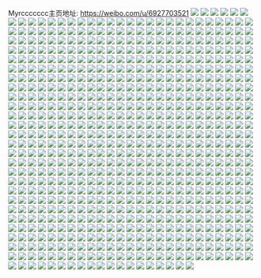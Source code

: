 Myrccccccc主页地址: https://weibo.com/u/6927703521 
![](https://wx4.sinaimg.cn/mw2000/007yPW9zly1h7ww4j4is2j32tc480kjn.jpg) 
![](https://wx4.sinaimg.cn/mw2000/007yPW9zly1h7qy4oqfnoj30uk8ovb2d.jpg) 
![](https://wx4.sinaimg.cn/mw2000/007yPW9zly1h7qy4uer6ej30uk96phdx.jpg) 
![](https://wx4.sinaimg.cn/mw2000/007yPW9zly1h7qy54y49dj30uk9tmb2e.jpg) 
![](https://wx4.sinaimg.cn/mw2000/007yPW9zly1h7qy4h4q0yj30ukaggnpi.jpg) 
![](https://wx4.sinaimg.cn/mw2000/007yPW9zly1h7qy5fdmqsj30uk9oi7wm.jpg) 
![](https://wx4.sinaimg.cn/mw2000/007yPW9zly1h7qy5pw33mj30uka6b4qu.jpg) 
![](https://wx4.sinaimg.cn/mw2000/007yPW9zly1h7qy5z0wpgj30uk8eo7wl.jpg) 
![](https://wx4.sinaimg.cn/mw2000/007yPW9zly1h7qy6zpzo3j30uk8jtx6s.jpg) 
![](https://wx4.sinaimg.cn/mw2000/007yPW9zly1h7qy60k734j30u07i0npd.jpg) 
![](https://wx4.sinaimg.cn/mw2000/007yPW9zly1h7qy625wowj30u06901kx.jpg) 
![](https://wx4.sinaimg.cn/mw2000/007yPW9zly1h7qy6cybedj30uk9w5nph.jpg) 
![](https://wx4.sinaimg.cn/mw2000/007yPW9zly1h7qy6oujggj30uka6bqv9.jpg) 
![](https://wx4.sinaimg.cn/mw2000/007yPW9zly1h7qy6san2fj30xc3p7u0x.jpg) 
![](https://wx4.sinaimg.cn/mw2000/007yPW9zly1h7op0x6jp2j32tc480hdx.jpg) 
![](https://wx4.sinaimg.cn/mw2000/007yPW9zly1h7oog2zto7j32tc480qvb.jpg) 
![](https://wx4.sinaimg.cn/mw2000/007yPW9zly1h7oogan4fdj34802tcx6v.jpg) 
![](https://wx4.sinaimg.cn/mw2000/007yPW9zly1h7oogfj1duj34802tc4qw.jpg) 
![](https://wx4.sinaimg.cn/mw2000/007yPW9zly1h7oofz91r6j34802tc4qw.jpg) 
![](https://wx4.sinaimg.cn/mw2000/007yPW9zly1h7oogivle3j34802tcu13.jpg) 
![](https://wx4.sinaimg.cn/mw2000/007yPW9zgy1h7maqptu4zj32g03o04qq.jpg) 
![](https://wx4.sinaimg.cn/mw2000/007yPW9zgy1h7maqnh1nsj32li3wahdu.jpg) 
![](https://wx4.sinaimg.cn/mw2000/007yPW9zgy1h7maqrw35uj32g03o04qq.jpg) 
![](https://wx4.sinaimg.cn/mw2000/007yPW9zgy1h7maqu96slj33mf2ey1ky.jpg) 
![](https://wx4.sinaimg.cn/mw2000/007yPW9zgy1h7maqwxa3aj33zy2nzx6q.jpg) 
![](https://wx4.sinaimg.cn/mw2000/007yPW9zgy1h7maqzicroj33vi2l0kjm.jpg) 
![](https://wx4.sinaimg.cn/mw2000/007yPW9zgy1h7mar1y4tkj33vy2lbkjm.jpg) 
![](https://wx4.sinaimg.cn/mw2000/007yPW9zgy1h7mar4wryrj33wb2lju0y.jpg) 
![](https://wx4.sinaimg.cn/mw2000/007yPW9zgy1h7mar7h54oj33tn2jrhdu.jpg) 
![](https://wx4.sinaimg.cn/mw2000/007yPW9zgy1h7hahuawesj32bc334x6p.jpg) 
![](https://wx4.sinaimg.cn/mw2000/007yPW9zgy1h7hahwcnibj32bc334kjm.jpg) 
![](https://wx4.sinaimg.cn/mw2000/007yPW9zgy1h7ed5zgj0wj31vm1921ky.jpg) 
![](https://wx4.sinaimg.cn/mw2000/007yPW9zgy1h7ed674f8rj32mt1r7e84.jpg) 
![](https://wx4.sinaimg.cn/mw2000/007yPW9zgy1h7ed69hf9nj32na27o7wi.jpg) 
![](https://wx4.sinaimg.cn/mw2000/007yPW9zgy1h7ed6bx0huj334022oqv7.jpg) 
![](https://wx4.sinaimg.cn/mw2000/007yPW9zgy1h7ed6cjvp7j30z10tyk15.jpg) 
![](https://wx4.sinaimg.cn/mw2000/007yPW9zgy1h7ed64aayqj325k25knpd.jpg) 
![](https://wx4.sinaimg.cn/mw2000/007yPW9zgy1h7ed7ef7r8j31be0zjjwv.jpg) 
![](https://wx4.sinaimg.cn/mw2000/007yPW9zgy1h7ed6g48qcj317q0zg7dz.jpg) 
![](https://wx4.sinaimg.cn/mw2000/007yPW9zgy1h7ed7ex58pj30l10l1tf8.jpg) 
![](https://wx4.sinaimg.cn/mw2000/007yPW9zgy1h7b3e4t6qnj32c03404qr.jpg) 
![](https://wx4.sinaimg.cn/mw2000/007yPW9zgy1h7b3e7iqkyj32c0340u0z.jpg) 
![](https://wx4.sinaimg.cn/mw2000/007yPW9zgy1h7b3ea0xk5j32662w8x6q.jpg) 
![](https://wx4.sinaimg.cn/mw2000/007yPW9zgy1h7b3ecekhhj33402c0u0z.jpg) 
![](https://wx4.sinaimg.cn/mw2000/007yPW9zgy1h7b3eer7k8j32c0340npe.jpg) 
![](https://wx4.sinaimg.cn/mw2000/007yPW9zgy1h7b3e066pfj32c0340kjm.jpg) 
![](https://wx4.sinaimg.cn/mw2000/007yPW9zgy1h72ynl9l3dj30g20h9400.jpg) 
![](https://wx4.sinaimg.cn/mw2000/007yPW9zgy1h72ynlye78j30zg0zgthx.jpg) 
![](https://wx4.sinaimg.cn/mw2000/007yPW9zgy1h72ynkuyhlj30zk0zktau.jpg) 
![](https://wx4.sinaimg.cn/mw2000/007yPW9zgy1h72ynmo27mj30zg0zgdrc.jpg) 
![](https://wx4.sinaimg.cn/mw2000/007yPW9zgy1h72ynnavd8j30zk0zktij.jpg) 
![](https://wx4.sinaimg.cn/mw2000/007yPW9zgy1h72ynnvznmj30zk0w4afj.jpg) 
![](https://wx4.sinaimg.cn/mw2000/007yPW9zgy1h71uczswxsj30yi0yiqcp.jpg) 
![](https://wx4.sinaimg.cn/mw2000/007yPW9zgy1h71ud1qlmkj30yi0yiqea.jpg) 
![](https://wx4.sinaimg.cn/mw2000/007yPW9zgy1h71ud2cei8j30yi16c7g7.jpg) 
![](https://wx4.sinaimg.cn/mw2000/007yPW9zgy1h71ud0gw7wj30yi0yik1v.jpg) 
![](https://wx4.sinaimg.cn/mw2000/007yPW9zgy1h71ud112y2j30yi0yiaig.jpg) 
![](https://wx4.sinaimg.cn/mw2000/007yPW9zgy1h71ud2yh48j30yi0yithi.jpg) 
![](https://wx4.sinaimg.cn/mw2000/007yPW9zgy1h6brul1cayj30uk9ohhdy.jpg) 
![](https://wx4.sinaimg.cn/mw2000/007yPW9zgy1h6brutiaqaj30uk6x9x6s.jpg) 
![](https://wx4.sinaimg.cn/mw2000/007yPW9zgy1h6brv239alj30uk872x6s.jpg) 
![](https://wx4.sinaimg.cn/mw2000/007yPW9zgy1h6brvb4h94j30uk7mp4qt.jpg) 
![](https://wx4.sinaimg.cn/mw2000/007yPW9zgy1h6brvi5e4qj30uk6pmkjo.jpg) 
![](https://wx4.sinaimg.cn/mw2000/007yPW9zgy1h6brvns8r2j30uk5gfe83.jpg) 
![](https://wx4.sinaimg.cn/mw2000/007yPW9zgy1h6bru4edfaj30uk6fg7wk.jpg) 
![](https://wx4.sinaimg.cn/mw2000/007yPW9zgy1h678tpuscvj30u01900v9.jpg) 
![](https://wx4.sinaimg.cn/mw2000/007yPW9zgy1h678tqfv7uj30u0190win.jpg) 
![](https://wx4.sinaimg.cn/mw2000/007yPW9zgy1h678tr0au3j30u0190tck.jpg) 
![](https://wx4.sinaimg.cn/mw2000/007yPW9zgy1h678triu8vj30u0190ag8.jpg) 
![](https://wx4.sinaimg.cn/mw2000/007yPW9zgy1h678tp5533j31900u0gt2.jpg) 
![](https://wx4.sinaimg.cn/mw2000/007yPW9zgy1h678ts3xf4j30u019043q.jpg) 
![](https://wx4.sinaimg.cn/mw2000/007yPW9zgy1h678tsnadcj30u0190n12.jpg) 
![](https://wx4.sinaimg.cn/mw2000/007yPW9zgy1h678tt9itvj30u0190wjc.jpg) 
![](https://wx4.sinaimg.cn/mw2000/007yPW9zgy1h678ttrq2bj30u0190790.jpg) 
![](https://wx4.sinaimg.cn/mw2000/007yPW9zgy1h5vuzu9fonj32c0340u0y.jpg) 
![](https://wx4.sinaimg.cn/mw2000/007yPW9zgy1h5vuzwarkhj32c0340u0y.jpg) 
![](https://wx4.sinaimg.cn/mw2000/007yPW9zgy1h5vuzyflw1j30yi0yiwkk.jpg) 
![](https://wx4.sinaimg.cn/mw2000/007yPW9zgy1h5tvn0cniaj30sg0sgjvg.jpg) 
![](https://wx4.sinaimg.cn/mw2000/007yPW9zgy1h5tvmzwtvqj30sc0sgtbc.jpg) 
![](https://wx4.sinaimg.cn/mw2000/007yPW9zgy1h5tvn0tg9tj30sg0sgwif.jpg) 
![](https://wx4.sinaimg.cn/mw2000/007yPW9zgy1h5fwkfuv6yj32c0340hdu.jpg) 
![](https://wx4.sinaimg.cn/mw2000/007yPW9zgy1h5fwkdh4t4j327q2ybqv5.jpg) 
![](https://wx4.sinaimg.cn/mw2000/007yPW9zgy1h5fwkrfy6fj32c0340qv6.jpg) 
![](https://wx4.sinaimg.cn/mw2000/007yPW9zgy1h5bkkh3qc1j31sc2ds7wh.jpg) 
![](https://wx4.sinaimg.cn/mw2000/007yPW9zgy1h5bkkik115j31sc2dshdt.jpg) 
![](https://wx4.sinaimg.cn/mw2000/007yPW9zgy1h55mss3945j321p33yhdt.jpg) 
![](https://wx4.sinaimg.cn/mw2000/007yPW9zgy1h55msuub38j32u42bohdu.jpg) 
![](https://wx4.sinaimg.cn/mw2000/007yPW9zgy1h55mt3fldmj33402c01kz.jpg) 
![](https://wx4.sinaimg.cn/mw2000/007yPW9zgy1h55mt6m02gj32c03404qq.jpg) 
![](https://wx4.sinaimg.cn/mw2000/007yPW9zgy1h55msousl5j32c03401ky.jpg) 
![](https://wx4.sinaimg.cn/mw2000/007yPW9zgy1h55mtbigjaj32c0340x6q.jpg) 
![](https://wx4.sinaimg.cn/mw2000/007yPW9zgy1h55mu1c2b0j32ps1j0e81.jpg) 
![](https://wx4.sinaimg.cn/mw2000/007yPW9zgy1h57eae048aj30zk1beqas.jpg) 
![](https://wx4.sinaimg.cn/mw2000/007yPW9zgy1h4cijop7imj31xe2kj1ky.jpg) 
![](https://wx4.sinaimg.cn/mw2000/007yPW9zgy1h4cikqmclyj32us2537wi.jpg) 
![](https://wx4.sinaimg.cn/mw2000/007yPW9zgy1h4ciju9ew6j31z62mwhdt.jpg) 
![](https://wx4.sinaimg.cn/mw2000/007yPW9zgy1h4cik78cvxj32c0340b2a.jpg) 
![](https://wx4.sinaimg.cn/mw2000/007yPW9zgy1h4cijvzj53j31tz2fzb29.jpg) 
![](https://wx4.sinaimg.cn/mw2000/007yPW9zgy1h4cijzvxp9j32nm1zq4qq.jpg) 
![](https://wx4.sinaimg.cn/mw2000/007yPW9zgy1h4cik1jwwzj31zz2nzu0x.jpg) 
![](https://wx4.sinaimg.cn/mw2000/007yPW9zgy1h4cikdwjgcj32ur2521ky.jpg) 
![](https://wx4.sinaimg.cn/mw2000/007yPW9zgy1h4cik311ifj32hw1vfqv5.jpg) 
![](https://wx4.sinaimg.cn/mw2000/007yPW9zgy1h4cik57py6j32c03404qr.jpg) 
![](https://wx4.sinaimg.cn/mw2000/007yPW9zgy1h4cik9fjtfj32c0340b2a.jpg) 
![](https://wx4.sinaimg.cn/mw2000/007yPW9zgy1h4cikb2gfrj32c0340kjm.jpg) 
![](https://wx4.sinaimg.cn/mw2000/007yPW9zgy1h4cikchfwbj32i61vnhdt.jpg) 
![](https://wx4.sinaimg.cn/mw2000/007yPW9zgy1h4cijyfwwbj33402c0e82.jpg) 
![](https://wx4.sinaimg.cn/mw2000/007yPW9zgy1h4cikf1gpsj31kv23t7wh.jpg) 
![](https://wx4.sinaimg.cn/mw2000/007yPW9zgy1h4cikh03auj324z2un1ky.jpg) 
![](https://wx4.sinaimg.cn/mw2000/007yPW9zgy1h4cijqu7a0j31i52074qp.jpg) 
![](https://wx4.sinaimg.cn/mw2000/007yPW9zgy1h4cijt04f3j31u92gc1ky.jpg) 
![](https://wx4.sinaimg.cn/mw2000/007yPW9zgy1h4bdgkuh2tj30qx0jaju4.jpg) 
![](https://wx4.sinaimg.cn/mw2000/007yPW9zgy1h4bdglwqirj30u0140afm.jpg) 
![](https://wx4.sinaimg.cn/mw2000/007yPW9zgy1h4bdi381mtj30u01407a9.jpg) 
![](https://wx4.sinaimg.cn/mw2000/007yPW9zgy1h4bdgk7gahj30u01400wb.jpg) 
![](https://wx4.sinaimg.cn/mw2000/007yPW9zgy1h4bdgo9yx8j30u014045w.jpg) 
![](https://wx4.sinaimg.cn/mw2000/007yPW9zgy1h4bdgn388fj30u0140am1.jpg) 
![](https://wx4.sinaimg.cn/mw2000/007yPW9zgy1h4493gfimkj30wi0w70xk.jpg) 
![](https://wx4.sinaimg.cn/mw2000/007yPW9zgy1h398kg0vcvj32963087wb.jpg) 
![](https://wx4.sinaimg.cn/mw2000/007yPW9zgy1h398kckwkzj32182pn4qp.jpg) 
![](https://wx4.sinaimg.cn/mw2000/007yPW9zgy1h398keh235j324b2t5kjl.jpg) 
![](https://wx4.sinaimg.cn/mw2000/007yPW9zgy1h398lfjoubj32c0340hdu.jpg) 
![](https://wx4.sinaimg.cn/mw2000/007yPW9zgy1h38yjt0t1nj32c02c0kjm.jpg) 
![](https://wx4.sinaimg.cn/mw2000/007yPW9zgy1h38yjxcajjj32c02c0e81.jpg) 
![](https://wx4.sinaimg.cn/mw2000/007yPW9zgy1h32a2go4yrj337k4tcqva.jpg) 
![](https://wx4.sinaimg.cn/mw2000/007yPW9zgy1h32a2mvqkqj34tc37k4qw.jpg) 
![](https://wx4.sinaimg.cn/mw2000/007yPW9zgy1h32a2ue4y0j337k4tcx6v.jpg) 
![](https://wx4.sinaimg.cn/mw2000/007yPW9zgy1h32a36bqzgj337k4tc4qw.jpg) 
![](https://wx4.sinaimg.cn/mw2000/007yPW9zgy1h32a3j5ibrj337k4tc4qw.jpg) 
![](https://wx4.sinaimg.cn/mw2000/007yPW9zgy1h32a3rzz6zj337k4tcx6v.jpg) 
![](https://wx4.sinaimg.cn/mw2000/007yPW9zgy1h32a41ct4tj337k4tce87.jpg) 
![](https://wx4.sinaimg.cn/mw2000/007yPW9zgy1h32a2a1pxlj337k4tckjr.jpg) 
![](https://wx4.sinaimg.cn/mw2000/007yPW9zgy1h32a4d84htj337k4tckjr.jpg) 
![](https://wx4.sinaimg.cn/mw2000/007yPW9zgy1h32a4ivynej337k4tcnpj.jpg) 
![](https://wx4.sinaimg.cn/mw2000/007yPW9zgy1h32a4l0h67j32c0340kjm.jpg) 
![](https://wx4.sinaimg.cn/mw2000/007yPW9zgy1h32a4n03q3j328w2zvkjm.jpg) 
![](https://wx4.sinaimg.cn/mw2000/007yPW9zgy1h32a4sk3swj337k4tc4qz.jpg) 
![](https://wx4.sinaimg.cn/mw2000/007yPW9zgy1h32a4yob1ij337k4tche3.jpg) 
![](https://wx4.sinaimg.cn/mw2000/007yPW9zgy1h32a56xz9sj337k4tcqvf.jpg) 
![](https://wx4.sinaimg.cn/mw2000/007yPW9zgy1h32a5ib3apj34tc37khe2.jpg) 
![](https://wx4.sinaimg.cn/mw2000/007yPW9zgy1h32a5nd2l2j33402c0npe.jpg) 
![](https://wx4.sinaimg.cn/mw2000/007yPW9zgy1h329xgh7xqj337k4tcx6x.jpg) 
![](https://wx4.sinaimg.cn/mw2000/007yPW9zgy1h329xbfhazj337k4tckju.jpg) 
![](https://wx4.sinaimg.cn/mw2000/007yPW9zgy1h329xndxwuj337k4tcnpm.jpg) 
![](https://wx4.sinaimg.cn/mw2000/007yPW9zgy1h329xtoy7dj337k4tche2.jpg) 
![](https://wx4.sinaimg.cn/mw2000/007yPW9zgy1h329y0afmxj337k4tcnpn.jpg) 
![](https://wx4.sinaimg.cn/mw2000/007yPW9zgy1h329y5s3otj34tc37kx6y.jpg) 
![](https://wx4.sinaimg.cn/mw2000/007yPW9zgy1h329yb3y7gj337k4tckju.jpg) 
![](https://wx4.sinaimg.cn/mw2000/007yPW9zgy1h329yh79rij337f4t4kju.jpg) 
![](https://wx4.sinaimg.cn/mw2000/007yPW9zgy1h329ymrsrmj337k4tcnpm.jpg) 
![](https://wx4.sinaimg.cn/mw2000/007yPW9zgy1h329ysjxudj337k4tce8a.jpg) 
![](https://wx4.sinaimg.cn/mw2000/007yPW9zgy1h329yzjexbj337k4tcu15.jpg) 
![](https://wx4.sinaimg.cn/mw2000/007yPW9zgy1h329uz040rj32qi43rx6v.jpg) 
![](https://wx4.sinaimg.cn/mw2000/007yPW9zgy1h329v50mw6j337g4t6u16.jpg) 
![](https://wx4.sinaimg.cn/mw2000/007yPW9zgy1h329virdvrj337k4tcqvf.jpg) 
![](https://wx4.sinaimg.cn/mw2000/007yPW9zgy1h329vnbki0j32sf46mhe0.jpg) 
![](https://wx4.sinaimg.cn/mw2000/007yPW9zgy1h329vsveg8j337k4tc1l8.jpg) 
![](https://wx4.sinaimg.cn/mw2000/007yPW9zgy1h329w1u6v7j337k4tcnpn.jpg) 
![](https://wx4.sinaimg.cn/mw2000/007yPW9zgy1h329w45fp1j33402c0b2b.jpg) 
![](https://wx4.sinaimg.cn/mw2000/007yPW9zgy1h329w9hmqlj337k4tcnpm.jpg) 
![](https://wx4.sinaimg.cn/mw2000/007yPW9zgy1h329wg7v3kj337k4tche2.jpg) 
![](https://wx4.sinaimg.cn/mw2000/007yPW9zgy1h329wm74cxj337k4tcu16.jpg) 
![](https://wx4.sinaimg.cn/mw2000/007yPW9zgy1h329wrhktnj337k4tcnpm.jpg) 
![](https://wx4.sinaimg.cn/mw2000/007yPW9zgy1h329wxuilej337k4tc4qy.jpg) 
![](https://wx4.sinaimg.cn/mw2000/007yPW9zgy1h329x38v2zj337k4tce8a.jpg) 
![](https://wx4.sinaimg.cn/mw2000/007yPW9zgy1h31q1dbpn0j33t42jfkjq.jpg) 
![](https://wx4.sinaimg.cn/mw2000/007yPW9zgy1h31q1gkb2pj337k4tchdw.jpg) 
![](https://wx4.sinaimg.cn/mw2000/007yPW9zgy1h31q1kd98sj337k4tc7wm.jpg) 
![](https://wx4.sinaimg.cn/mw2000/007yPW9zgy1h31q1nm5o7j337k4tckjo.jpg) 
![](https://wx4.sinaimg.cn/mw2000/007yPW9zgy1h31q1tupy7j337k4tcu16.jpg) 
![](https://wx4.sinaimg.cn/mw2000/007yPW9zgy1h31q25todyj337k4tce8b.jpg) 
![](https://wx4.sinaimg.cn/mw2000/007yPW9zgy1h31q2b71txj337k4tce8a.jpg) 
![](https://wx4.sinaimg.cn/mw2000/007yPW9zgy1h31q2hqxsij337k4tcqvf.jpg) 
![](https://wx4.sinaimg.cn/mw2000/007yPW9zgy1h31q20embpj34tc37ku17.jpg) 
![](https://wx4.sinaimg.cn/mw2000/007yPW9zgy1h312pudodpj34tc37k4qv.jpg) 
![](https://wx4.sinaimg.cn/mw2000/007yPW9zgy1h312q1xwg0j34tc37khdv.jpg) 
![](https://wx4.sinaimg.cn/mw2000/007yPW9zgy1h312pkzlzjj337k4tc7wm.jpg) 
![](https://wx4.sinaimg.cn/mw2000/007yPW9zgy1h312pdmtdtj337k4tce85.jpg) 
![](https://wx4.sinaimg.cn/mw2000/007yPW9zgy1h312q7n79fj32c0340qv6.jpg) 
![](https://wx4.sinaimg.cn/mw2000/007yPW9zgy1h312qb0m4bj32c0340x6q.jpg) 
![](https://wx4.sinaimg.cn/mw2000/007yPW9zgy1h312ntitvoj34tc37ke88.jpg) 
![](https://wx4.sinaimg.cn/mw2000/007yPW9zgy1h312o1xayvj337k4tc7wn.jpg) 
![](https://wx4.sinaimg.cn/mw2000/007yPW9zgy1h312oaximtj337k4tchdz.jpg) 
![](https://wx4.sinaimg.cn/mw2000/007yPW9zgy1h312oias68j337k4tc7wn.jpg) 
![](https://wx4.sinaimg.cn/mw2000/007yPW9zgy1h312or3fcaj337k4tcnpj.jpg) 
![](https://wx4.sinaimg.cn/mw2000/007yPW9zgy1h312oz1g0bj337k4tcx6u.jpg) 
![](https://wx4.sinaimg.cn/mw2000/007yPW9zgy1h312p67r4vj337k4tc1l3.jpg) 
![](https://wx4.sinaimg.cn/mw2000/007yPW9zgy1h2z2qpugapj32vx26w7wh.jpg) 
![](https://wx4.sinaimg.cn/mw2000/007yPW9zgy1h2z2qn5vihj30yi0jftlg.jpg) 
![](https://wx4.sinaimg.cn/mw2000/007yPW9zgy1h2xmy82b3tj32c02c01kx.jpg) 
![](https://wx4.sinaimg.cn/mw2000/007yPW9zgy1h2xmya0o6kj329y29yqm5.jpg) 
![](https://wx4.sinaimg.cn/mw2000/007yPW9zgy1h2xmjmjpz9j33402c0x6q.jpg) 
![](https://wx4.sinaimg.cn/mw2000/007yPW9zgy1h2xmkn3xe9j32a32a37wh.jpg) 
![](https://wx4.sinaimg.cn/mw2000/007yPW9zgy1h2ub01uhw7j333z28inpe.jpg) 
![](https://wx4.sinaimg.cn/mw2000/007yPW9zgy1h2ub1427xjj32br2br1kz.jpg) 
![](https://wx4.sinaimg.cn/mw2000/007yPW9zgy1h2ub5logt4j32292uphdx.jpg) 
![](https://wx4.sinaimg.cn/mw2000/007yPW9zgy1h2m37pkoioj33402c0u0y.jpg) 
![](https://wx4.sinaimg.cn/mw2000/007yPW9zgy1h2m37un4d7j33402c0kjm.jpg) 
![](https://wx4.sinaimg.cn/mw2000/007yPW9zgy1h2m37yg7kjj33402c0hdv.jpg) 
![](https://wx4.sinaimg.cn/mw2000/007yPW9zgy1h2m3810rw1j32c02c0hdu.jpg) 
![](https://wx4.sinaimg.cn/mw2000/007yPW9zgy1h2m385ece0j32c02c04qq.jpg) 
![](https://wx4.sinaimg.cn/mw2000/007yPW9zgy1h2m387fryyj32c02c0b2a.jpg) 
![](https://wx4.sinaimg.cn/mw2000/007yPW9zgy1h2m389bdr1j32c02c0e82.jpg) 
![](https://wx4.sinaimg.cn/mw2000/007yPW9zgy1h2m38b6rrgj32c02c0x6p.jpg) 
![](https://wx4.sinaimg.cn/mw2000/007yPW9zgy1h2m38ebus6j32c02c07wi.jpg) 
![](https://wx4.sinaimg.cn/mw2000/007yPW9zgy1h2m38gx3g9j33402c0kjm.jpg) 
![](https://wx4.sinaimg.cn/mw2000/007yPW9zgy1h2m38mum0dj33402c0e83.jpg) 
![](https://wx4.sinaimg.cn/mw2000/007yPW9zgy1h2m38on1pgj32c01r0hdt.jpg) 
![](https://wx4.sinaimg.cn/mw2000/007yPW9zgy1h2m37gix6oj33402c0b2b.jpg) 
![](https://wx4.sinaimg.cn/mw2000/007yPW9zgy1h2m38q925oj323m23mx6p.jpg) 
![](https://wx4.sinaimg.cn/mw2000/007yPW9zgy1h2m38s7tlsj32c02c0x6p.jpg) 
![](https://wx4.sinaimg.cn/mw2000/007yPW9zgy1h2m38u3yizj33402c0qv6.jpg) 
![](https://wx4.sinaimg.cn/mw2000/007yPW9zgy1h2m38ye3gwj33402c0x6p.jpg) 
![](https://wx4.sinaimg.cn/mw2000/007yPW9zgy1h2itcuk4frj31400u047r.jpg) 
![](https://wx4.sinaimg.cn/mw2000/007yPW9zgy1h2itcthgm1j31400u0gtp.jpg) 
![](https://wx4.sinaimg.cn/mw2000/007yPW9zgy1h2itcs5ihij30u00u0jxx.jpg) 
![](https://wx4.sinaimg.cn/mw2000/007yPW9zgy1h29il3n51mj30z10tygy7.jpg) 
![](https://wx4.sinaimg.cn/mw2000/007yPW9zgy1h29il5jnlvj30zo0rv10o.jpg) 
![](https://wx4.sinaimg.cn/mw2000/007yPW9zgy1h1k5gsc6x0j30u01sywj0.jpg) 
![](https://wx4.sinaimg.cn/mw2000/007yPW9zgy1h1k5gn2z1wj31sy0u0gr4.jpg) 
![](https://wx4.sinaimg.cn/mw2000/007yPW9zgy1h1e4wgepzvj30u01haals.jpg) 
![](https://wx4.sinaimg.cn/mw2000/007yPW9zgy1h1e4wgvs3ej30u01haq9q.jpg) 
![](https://wx4.sinaimg.cn/mw2000/007yPW9zgy1h1e4whek52j30u01han65.jpg) 
![](https://wx4.sinaimg.cn/mw2000/007yPW9zgy1h1e4whyck4j30u01ha0yn.jpg) 
![](https://wx4.sinaimg.cn/mw2000/007yPW9zgy1h1e4wihqqaj30u01ha11p.jpg) 
![](https://wx4.sinaimg.cn/mw2000/007yPW9zgy1h1e4wj7enij30u01ha48d.jpg) 
![](https://wx4.sinaimg.cn/mw2000/007yPW9zgy1h1e4wjp35wj30u01hagrr.jpg) 
![](https://wx4.sinaimg.cn/mw2000/007yPW9zgy1h1e4wkadtoj30u01haaim.jpg) 
![](https://wx4.sinaimg.cn/mw2000/007yPW9zgy1h1e4wfofnjj30u01hadp1.jpg) 
![](https://wx4.sinaimg.cn/mw2000/007yPW9zgy1h02q8bzd3mj32c0340npe.jpg) 
![](https://wx4.sinaimg.cn/mw2000/007yPW9zgy1h02q7nv31sj32do1s9kjl.jpg) 
![](https://wx4.sinaimg.cn/mw2000/007yPW9zgy1h02q7madacj33402c0npe.jpg) 
![](https://wx4.sinaimg.cn/mw2000/007yPW9zgy1h02q7qqrlsj33402c0npe.jpg) 
![](https://wx4.sinaimg.cn/mw2000/007yPW9zgy1h02q7tgezcj327z2zj7wi.jpg) 
![](https://wx4.sinaimg.cn/mw2000/007yPW9zgy1h02q846z6jj32342s6e82.jpg) 
![](https://wx4.sinaimg.cn/mw2000/007yPW9zgy1h02q81tk28j32082obu0x.jpg) 
![](https://wx4.sinaimg.cn/mw2000/007yPW9zgy1h02q86vnwkj32c0340kjm.jpg) 
![](https://wx4.sinaimg.cn/mw2000/007yPW9zgy1h02q7vovv5j32jv1wonpd.jpg) 
![](https://wx4.sinaimg.cn/mw2000/007yPW9zgy1h02q7xmihaj32c0340b2a.jpg) 
![](https://wx4.sinaimg.cn/mw2000/007yPW9zgy1h02q7zym4jj32sb260b2a.jpg) 
![](https://wx4.sinaimg.cn/mw2000/007yPW9zgy1h02q897u6pj33402c0hdu.jpg) 
![](https://wx4.sinaimg.cn/mw2000/007yPW9zgy1h00hpxmjuij32652w71ky.jpg) 
![](https://wx4.sinaimg.cn/mw2000/007yPW9zgy1h00hpvan3nj32c0340x6s.jpg) 
![](https://wx4.sinaimg.cn/mw2000/007yPW9zgy1gzxroseltkj31sc2ds4qp.jpg) 
![](https://wx4.sinaimg.cn/mw2000/007yPW9zgy1gzxrorboimj31vl2i57wh.jpg) 
![](https://wx4.sinaimg.cn/mw2000/007yPW9zgy1gzxrovslooj32c03404qp.jpg) 
![](https://wx4.sinaimg.cn/mw2000/007yPW9zgy1gzxrouh31zj323a2t6qv5.jpg) 
![](https://wx4.sinaimg.cn/mw2000/007yPW9zgy1gzhyow5we5j33402c0kjm.jpg) 
![](https://wx4.sinaimg.cn/mw2000/007yPW9zgy1gzhyp0gadkj33402c01ky.jpg) 
![](https://wx4.sinaimg.cn/mw2000/007yPW9zgy1gzhypenht0j33402c0b2a.jpg) 
![](https://wx4.sinaimg.cn/mw2000/007yPW9zgy1gzhyppki9hj33402c01kz.jpg) 
![](https://wx4.sinaimg.cn/mw2000/007yPW9zgy1gzhypc4582j31wb2j3kjl.jpg) 
![](https://wx4.sinaimg.cn/mw2000/007yPW9zgy1gzhypax64sj321a2pp1ky.jpg) 
![](https://wx4.sinaimg.cn/mw2000/007yPW9zgy1gzhyotcwbkj33402c0b2a.jpg) 
![](https://wx4.sinaimg.cn/mw2000/007yPW9zgy1gzhypihhx7j33402c0hdu.jpg) 
![](https://wx4.sinaimg.cn/mw2000/007yPW9zgy1gzhyp2vu8zj33402c0u0y.jpg) 
![](https://wx4.sinaimg.cn/mw2000/007yPW9zgy1gzhyp5tjfdj33402c01kz.jpg) 
![](https://wx4.sinaimg.cn/mw2000/007yPW9zgy1gzhypgissdj33402c01kz.jpg) 
![](https://wx4.sinaimg.cn/mw2000/007yPW9zgy1gzhyp8rpy8j33402c0npe.jpg) 
![](https://wx4.sinaimg.cn/mw2000/007yPW9zgy1gzhyplky2cj33402c0qv6.jpg) 
![](https://wx4.sinaimg.cn/mw2000/007yPW9zgy1gzhypsecxij33402c01kz.jpg) 
![](https://wx4.sinaimg.cn/mw2000/007yPW9zgy1gyyhcihgknj33402c0b2a.jpg) 
![](https://wx4.sinaimg.cn/mw2000/007yPW9zgy1gyyhcout1vj33402c0u0y.jpg) 
![](https://wx4.sinaimg.cn/mw2000/007yPW9zgy1gyyhcff0myj33402c07wj.jpg) 
![](https://wx4.sinaimg.cn/mw2000/007yPW9zgy1gyyhd1pm0ij33402c07wj.jpg) 
![](https://wx4.sinaimg.cn/mw2000/007yPW9zgy1gyyhct3yokj32hx1sax6p.jpg) 
![](https://wx4.sinaimg.cn/mw2000/007yPW9zgy1gyyhcxasjkj32c02c0x6q.jpg) 
![](https://wx4.sinaimg.cn/mw2000/007yPW9zgy1gyyhhi1em4j30u00u0al1.jpg) 
![](https://wx4.sinaimg.cn/mw2000/007yPW9zgy1gyyhd3vwi9j33402c0u0y.jpg) 
![](https://wx4.sinaimg.cn/mw2000/007yPW9zgy1gy8ks1x1dxj33402c0qv6.jpg) 
![](https://wx4.sinaimg.cn/mw2000/007yPW9zgy1gy8ksakdtuj32x326tu10.jpg) 
![](https://wx4.sinaimg.cn/mw2000/007yPW9zgy1gy8ktcnpbtj33402c01kz.jpg) 
![](https://wx4.sinaimg.cn/mw2000/007yPW9zgy1gxysk7evckj317q0zg7dz.jpg) 
![](https://wx4.sinaimg.cn/mw2000/007yPW9zgy1gxysk6ak8rj30yi22ok96.jpg) 
![](https://wx4.sinaimg.cn/mw2000/007yPW9zgy1gxyskcg97fj30yi22okjl.jpg) 
![](https://wx4.sinaimg.cn/mw2000/007yPW9zgy1gxqkt00toxj30sc0scgtj.jpg) 
![](https://wx4.sinaimg.cn/mw2000/007yPW9zgy1gxqkt8htu6j32vi2d61l0.jpg) 
![](https://wx4.sinaimg.cn/mw2000/007yPW9zgy1gxlrtn9soej327a27ax6p.jpg) 
![](https://wx4.sinaimg.cn/mw2000/007yPW9zgy1gx8rvf6elej33402c0qv5.jpg) 
![](https://wx4.sinaimg.cn/mw2000/007yPW9zgy1gx8rvhdjipj31o01o0b29.jpg) 
![](https://wx4.sinaimg.cn/mw2000/007yPW9zgy1gx8rvilcv9j31o01o0b29.jpg) 
![](https://wx4.sinaimg.cn/mw2000/007yPW9zgy1gx8rvnc32nj30lp0lpn1p.jpg) 
![](https://wx4.sinaimg.cn/mw2000/007yPW9zgy1gx7lf7zdzrj32c02c04k9.jpg) 
![](https://wx4.sinaimg.cn/mw2000/007yPW9zgy1gx7lfcdpstj32c0340npd.jpg) 
![](https://wx4.sinaimg.cn/mw2000/007yPW9zgy1gx7lfjvmwij32c02c07wh.jpg) 
![](https://wx4.sinaimg.cn/mw2000/007yPW9zgy1gx7lfggofmj32112117wh.jpg) 
![](https://wx4.sinaimg.cn/mw2000/007yPW9zgy1gx7lfidtjfj32c02c0hdt.jpg) 
![](https://wx4.sinaimg.cn/mw2000/007yPW9zgy1gx7lfa9okhj31sc2dsnpd.jpg) 
![](https://wx4.sinaimg.cn/mw2000/007yPW9zgy1gx7lfez6pkj32c02c0tvh.jpg) 
![](https://wx4.sinaimg.cn/mw2000/007yPW9zgy1gx7lfleb2vj32c02c0x6p.jpg) 
![](https://wx4.sinaimg.cn/mw2000/007yPW9zgy1gx7lfdmcwoj32c02c0e81.jpg) 
![](https://wx4.sinaimg.cn/mw2000/007yPW9zgy1gx6tllby39j3170170dt9.jpg) 
![](https://wx4.sinaimg.cn/mw2000/007yPW9zgy1gwoaqb3iwmj33402c0b2a.jpg) 
![](https://wx4.sinaimg.cn/mw2000/007yPW9zgy1gwoaqcipqpj30u00u0jy4.jpg) 
![](https://wx4.sinaimg.cn/mw2000/007yPW9zgy1gwoaqd9jrbj30rd0rdqg7.jpg) 
![](https://wx4.sinaimg.cn/mw2000/007yPW9zgy1gwoapj5ngbj30yi0pdqfj.jpg) 
![](https://wx4.sinaimg.cn/mw2000/007yPW9zgy1gwe0oo8f38j32c0340hdt.jpg) 
![](https://wx4.sinaimg.cn/mw2000/007yPW9zgy1gwe0op62d4j31z82mz1kx.jpg) 
![](https://wx4.sinaimg.cn/mw2000/007yPW9zgy1gwe0oqqspkj31sc2dsnpd.jpg) 
![](https://wx4.sinaimg.cn/mw2000/007yPW9zgy1gw9p2gk3i2j30yi0yidl8.jpg) 
![](https://wx4.sinaimg.cn/mw2000/007yPW9zgy1gw6u8nbf40j31sc2dshdt.jpg) 
![](https://wx4.sinaimg.cn/mw2000/007yPW9zgy1gw6u8o2diaj31sc2ds7ow.jpg) 
![](https://wx4.sinaimg.cn/mw2000/007yPW9zgy1gw6u8pbkjij31sc2dshdt.jpg) 
![](https://wx4.sinaimg.cn/mw2000/007yPW9zgy1gw6u8rbynoj31sc2dshdt.jpg) 
![](https://wx4.sinaimg.cn/mw2000/007yPW9zgy1gw6u8s8uxxj31sc2dstvs.jpg) 
![](https://wx4.sinaimg.cn/mw2000/007yPW9zgy1gw6u8l4gi0j31sc2ds1cw.jpg) 
![](https://wx4.sinaimg.cn/mw2000/007yPW9zgy1gw6u8tuc2jj31sc2dsqv5.jpg) 
![](https://wx4.sinaimg.cn/mw2000/007yPW9zgy1gw6u8vqc82j31sc2dsnpd.jpg) 
![](https://wx4.sinaimg.cn/mw2000/007yPW9zgy1gw6u8xup4yj31sc2dsnpd.jpg) 
![](https://wx4.sinaimg.cn/mw2000/007yPW9zgy1gvxkjrccbjj32c0340qv5.jpg) 
![](https://wx4.sinaimg.cn/mw2000/007yPW9zly1gu5nftldr4j61sc2ds4qq02.jpg) 
![](https://wx4.sinaimg.cn/mw2000/007yPW9zly1gu5ng4qqp4j61sc2dsb2a02.jpg) 
![](https://wx4.sinaimg.cn/mw2000/007yPW9zly1gu5nfnw3thj61lj24phdt02.jpg) 
![](https://wx4.sinaimg.cn/mw2000/007yPW9zly1gu5ngib6fvj60yb0ybqcc02.jpg) 
![](https://wx4.sinaimg.cn/mw2000/007yPW9zly1gu5ng611khj60vz0vz7cq02.jpg) 
![](https://wx4.sinaimg.cn/mw2000/007yPW9zly1gu5ng9xjqpj614i14ian102.jpg) 
![](https://wx4.sinaimg.cn/mw2000/007yPW9zly1gu5ngbb197j60px0pxgqo02.jpg) 
![](https://wx4.sinaimg.cn/mw2000/007yPW9zly1gu5ngdrgxwj60wo0wotgc02.jpg) 
![](https://wx4.sinaimg.cn/mw2000/007yPW9zly1gu5ngg6cw9j60xp0xpwnj02.jpg) 
![](https://wx4.sinaimg.cn/mw2000/007yPW9zly1gth962w5j1j62c02c0e5n02.jpg) 
![](https://wx4.sinaimg.cn/mw2000/007yPW9zly1gth967mqzuj62c0340b2902.jpg) 
![](https://wx4.sinaimg.cn/mw2000/007yPW9zly1gth9698dh7j60hs08st9a02.jpg) 
![](https://wx4.sinaimg.cn/mw2000/007yPW9zly1gth96dlwq2j62c03401kx02.jpg) 
![](https://wx4.sinaimg.cn/mw2000/007yPW9zly1gth96jeahuj62c0340b2b02.jpg) 
![](https://wx4.sinaimg.cn/mw2000/007yPW9zly1gth96nhxbdj63402c07wi02.jpg) 
![](https://wx4.sinaimg.cn/mw2000/007yPW9zly1gsszvyosb0j32c02c0hdb.jpg) 
![](https://wx4.sinaimg.cn/mw2000/007yPW9zly1gsszvwulgcj31sc1sce4j.jpg) 
![](https://wx4.sinaimg.cn/mw2000/007yPW9zly1gsmbndboshj32c0340hdu.jpg) 
![](https://wx4.sinaimg.cn/mw2000/007yPW9zly1gsllti0h6kj31sc2dsdzc.jpg) 
![](https://wx4.sinaimg.cn/mw2000/007yPW9zly1gslltikirlj31sc2ds1bj.jpg) 
![](https://wx4.sinaimg.cn/mw2000/007yPW9zly1gslltgzifbj30yi0yiwlq.jpg) 
![](https://wx4.sinaimg.cn/mw2000/007yPW9zly1gslltj4d0gj30yi0yi10d.jpg) 
![](https://wx4.sinaimg.cn/mw2000/007yPW9zly1gslltk4mn4j30ws0ws49t.jpg) 
![](https://wx4.sinaimg.cn/mw2000/007yPW9zly1gslltjl3ehj30yi0yi46p.jpg) 
![](https://wx4.sinaimg.cn/mw2000/007yPW9zly1gs7xn6r1efj31pe1pe18k.jpg) 
![](https://wx4.sinaimg.cn/mw2000/007yPW9zly1gs7xnatm3oj32c02c01kx.jpg) 
![](https://wx4.sinaimg.cn/mw2000/007yPW9zly1gri3lzdgtwj31400u0qaj.jpg) 
![](https://wx4.sinaimg.cn/mw2000/007yPW9zly1gri3m020k4j31400u0gs3.jpg) 
![](https://wx4.sinaimg.cn/mw2000/007yPW9zly1gri3m0y1mwj31400u0n67.jpg) 
![](https://wx4.sinaimg.cn/mw2000/007yPW9zly1gri0uch8z6j31411hcgzf.jpg) 
![](https://wx4.sinaimg.cn/mw2000/007yPW9zly1gri0uf4y12j33402c07wh.jpg) 
![](https://wx4.sinaimg.cn/mw2000/007yPW9zly1grhh17fb87j31sc2ds4qq.jpg) 
![](https://wx4.sinaimg.cn/mw2000/007yPW9zly1grfehqkypdj30rs1awk76.jpg) 
![](https://wx4.sinaimg.cn/mw2000/007yPW9zly1grfehqwdfkj31901hc42a.jpg) 
![](https://wx4.sinaimg.cn/mw2000/007yPW9zly1grfehrldq5j31sc2dsnk2.jpg) 
![](https://wx4.sinaimg.cn/mw2000/007yPW9zly1grfeht0zonj32c03401kx.jpg) 
![](https://wx4.sinaimg.cn/mw2000/007yPW9zly1grfehu0oldj32c02c0qv5.jpg) 
![](https://wx4.sinaimg.cn/mw2000/007yPW9zly1grfehy24nbj628g28gb2902.jpg) 
![](https://wx4.sinaimg.cn/mw2000/007yPW9zly1grfehzdqb3j31sc2ds4j6.jpg) 
![](https://wx4.sinaimg.cn/mw2000/007yPW9zly1grfei0mycrj31sc2dskb1.jpg) 
![](https://wx4.sinaimg.cn/mw2000/007yPW9zly1grfehx7wpuj31sc2dsb29.jpg) 
![](https://wx4.sinaimg.cn/mw2000/007yPW9zly1gr13u2x2xaj32c02c0n86.jpg) 
![](https://wx4.sinaimg.cn/mw2000/007yPW9zly1gr13u43w7aj32c02c0wpy.jpg) 
![](https://wx4.sinaimg.cn/mw2000/007yPW9zly1gr13u1ea4uj32xr27bb29.jpg) 
![](https://wx4.sinaimg.cn/mw2000/007yPW9zly1gr13u727qrj31jr1jr7wh.jpg) 
![](https://wx4.sinaimg.cn/mw2000/007yPW9zly1gqxjmmrs02j30yi174120.jpg) 
![](https://wx4.sinaimg.cn/mw2000/007yPW9zly1gqxjmng1tbj30yi17446f.jpg) 
![](https://wx4.sinaimg.cn/mw2000/007yPW9zly1gqxjmlm8zyj32c0340n6z.jpg) 
![](https://wx4.sinaimg.cn/mw2000/007yPW9zly1gqxjmoew80j32c0340gyc.jpg) 
![](https://wx4.sinaimg.cn/mw2000/007yPW9zly1gqxjmq47qoj32c0340gw4.jpg) 
![](https://wx4.sinaimg.cn/mw2000/007yPW9zly1gqxjmrwd7cj32c0340doc.jpg) 
![](https://wx4.sinaimg.cn/mw2000/007yPW9zly1gqxjmt9s3ij32c03407cq.jpg) 
![](https://wx4.sinaimg.cn/mw2000/007yPW9zly1gqxjmv2hyjj32c0340an8.jpg) 
![](https://wx4.sinaimg.cn/mw2000/007yPW9zly1gqxjn1z3xkj32c03407wj.jpg) 
![](https://wx4.sinaimg.cn/mw2000/007yPW9zly1gqx1dz4rjjj32c03401ky.jpg) 
![](https://wx4.sinaimg.cn/mw2000/007yPW9zly1gqx1e5v2iyj32c03407wi.jpg) 
![](https://wx4.sinaimg.cn/mw2000/007yPW9zly1gqx1ebe4z2j32c03401ky.jpg) 
![](https://wx4.sinaimg.cn/mw2000/007yPW9zly1gqx1efw8yij32c03401ky.jpg) 
![](https://wx4.sinaimg.cn/mw2000/007yPW9zly1gqx1ejjv1hj32c0340u0x.jpg) 
![](https://wx4.sinaimg.cn/mw2000/007yPW9zly1gqx1end9onj32c0340u0x.jpg) 
![](https://wx4.sinaimg.cn/mw2000/007yPW9zly1gqx1epm2ppj329q30znac.jpg) 
![](https://wx4.sinaimg.cn/mw2000/007yPW9zly1gqx1er7lhxj32a131d16j.jpg) 
![](https://wx4.sinaimg.cn/mw2000/007yPW9zly1gqx1fe4e78j32ds1scb29.jpg) 
![](https://wx4.sinaimg.cn/mw2000/007yPW9zly1gqul1cinldj31sc1sc7et.jpg) 
![](https://wx4.sinaimg.cn/mw2000/007yPW9zly1gqueg3bfq2j32c02c0gx3.jpg) 
![](https://wx4.sinaimg.cn/mw2000/007yPW9zly1gqueg9zziuj30yi0yijso.jpg) 
![](https://wx4.sinaimg.cn/mw2000/007yPW9zly1gqueg8xyb9j32c03401ky.jpg) 
![](https://wx4.sinaimg.cn/mw2000/007yPW9zly1gqbsv6ub40j30yi0yi76h.jpg) 
![](https://wx4.sinaimg.cn/mw2000/007yPW9zly1gqbsv7t2m6j30yi1is44h.jpg) 
![](https://wx4.sinaimg.cn/mw2000/007yPW9zly1gqbsv7f705j30u00u0gqh.jpg) 
![](https://wx4.sinaimg.cn/mw2000/007yPW9zly1gqbsv868l0j30yi0yigo8.jpg) 
![](https://wx4.sinaimg.cn/mw2000/007yPW9zly1gqbsv6hjpjj30yi0yijso.jpg) 
![](https://wx4.sinaimg.cn/mw2000/007yPW9zly1gqbsv73aj3j30yi0yiq7p.jpg) 
![](https://wx4.sinaimg.cn/mw2000/007yPW9zly1gq131id3z9j32c02c07wi.jpg) 
![](https://wx4.sinaimg.cn/mw2000/007yPW9zly1gq131qycpkj30xr0xr0yo.jpg) 
![](https://wx4.sinaimg.cn/mw2000/007yPW9zly1gq131rx4q6j31mk1mkqhv.jpg) 
![](https://wx4.sinaimg.cn/mw2000/007yPW9zly1gq131u7pdrj30u40u446f.jpg) 
![](https://wx4.sinaimg.cn/mw2000/007yPW9zly1gq131xravrj33402c0hdt.jpg) 
![](https://wx4.sinaimg.cn/mw2000/007yPW9zly1gq131okvytj32c02c0qv6.jpg) 
![](https://wx4.sinaimg.cn/mw2000/007yPW9zly1gpqm7tup5aj31sc1sctdf.jpg) 
![](https://wx4.sinaimg.cn/mw2000/007yPW9zly1gpqm7w2ce7j32ds1sc7wj.jpg) 
![](https://wx4.sinaimg.cn/mw2000/007yPW9zly1gpqm7wxn8zj32c02c0e3e.jpg) 
![](https://wx4.sinaimg.cn/mw2000/007yPW9zly1gpqm7zakp9j323o23odue.jpg) 
![](https://wx4.sinaimg.cn/mw2000/007yPW9zly1gpqm7y6il7j32c02c0ar8.jpg) 
![](https://wx4.sinaimg.cn/mw2000/007yPW9zly1gpqm811rykj32c03407wh.jpg) 
![](https://wx4.sinaimg.cn/mw2000/007yPW9zly1gpqm832f62j31hc1hc7ad.jpg) 
![](https://wx4.sinaimg.cn/mw2000/007yPW9zly1gpqm83otx3j322o22o7wh.jpg) 
![](https://wx4.sinaimg.cn/mw2000/007yPW9zly1gpqm84u21cj30pk0pkabt.jpg) 
![](https://wx4.sinaimg.cn/mw2000/007yPW9zly1gpnpme4hvhj30yi0y9aek.jpg) 
![](https://wx4.sinaimg.cn/mw2000/007yPW9zly1gpnofi5hfaj32c02c04qp.jpg) 
![](https://wx4.sinaimg.cn/mw2000/007yPW9zly1gpnofkmj98j32c02c0hdv.jpg) 
![](https://wx4.sinaimg.cn/mw2000/007yPW9zly1gpnofnihamj329j29jtyl.jpg) 
![](https://wx4.sinaimg.cn/mw2000/007yPW9zly1gpnofpg8cgj32c02c07wh.jpg) 
![](https://wx4.sinaimg.cn/mw2000/007yPW9zly1gpnofrscxlj32c02c0b29.jpg) 
![](https://wx4.sinaimg.cn/mw2000/007yPW9zly1gpnofta2tfj32c02c0b29.jpg) 
![](https://wx4.sinaimg.cn/mw2000/007yPW9zly1gpnofv6emoj32c02c0e82.jpg) 
![](https://wx4.sinaimg.cn/mw2000/007yPW9zly1gpnofxgq1vj33402c0b2a.jpg) 
![](https://wx4.sinaimg.cn/mw2000/007yPW9zly1gpnog03wodj32c0340e82.jpg) 
![](https://wx4.sinaimg.cn/mw2000/007yPW9zly1gpcebb33a4j32c02c01kx.jpg) 
![](https://wx4.sinaimg.cn/mw2000/007yPW9zly1gpcebcm077j323w23wdxz.jpg) 
![](https://wx4.sinaimg.cn/mw2000/007yPW9zly1gpcebe48wij32c02c0h6u.jpg) 
![](https://wx4.sinaimg.cn/mw2000/007yPW9zly1gpcebhebk2j33402c0kjm.jpg) 
![](https://wx4.sinaimg.cn/mw2000/007yPW9zly1gpcebjywyqj33402c0e82.jpg) 
![](https://wx4.sinaimg.cn/mw2000/007yPW9zly1gpcebkzlkjj32c0340qfg.jpg) 
![](https://wx4.sinaimg.cn/mw2000/007yPW9zly1gpcebntr6vj32712xdhdu.jpg) 
![](https://wx4.sinaimg.cn/mw2000/007yPW9zly1gpcebraquoj33402c07wi.jpg) 
![](https://wx4.sinaimg.cn/mw2000/007yPW9zly1gpcebujicqj32c0340npe.jpg) 
![](https://wx4.sinaimg.cn/mw2000/007yPW9zly1gpbhyf0jlej30xy19otul.jpg) 
![](https://wx4.sinaimg.cn/mw2000/007yPW9zly1gpbhyee344j30yi19jqv5.jpg) 
![](https://wx4.sinaimg.cn/mw2000/007yPW9zly1gpbhygyu5kj33402c0e89.jpg) 
![](https://wx4.sinaimg.cn/mw2000/007yPW9zly1gpbhyhx1trj31u4291qv5.jpg) 
![](https://wx4.sinaimg.cn/mw2000/007yPW9zly1gp9bj0ej52j327e27e7k1.jpg) 
![](https://wx4.sinaimg.cn/mw2000/007yPW9zly1goyvb022ksj31fk1fk7im.jpg) 
![](https://wx4.sinaimg.cn/mw2000/007yPW9zly1goyvb0trn9j32c02c0qd1.jpg) 
![](https://wx4.sinaimg.cn/mw2000/007yPW9zly1goyvb5kg1zj32c02c04qp.jpg) 
![](https://wx4.sinaimg.cn/mw2000/007yPW9zly1goyvbbd20fj32ds1scthg.jpg) 
![](https://wx4.sinaimg.cn/mw2000/007yPW9zly1goyvbfmfuaj32c02c07wh.jpg) 
![](https://wx4.sinaimg.cn/mw2000/007yPW9zly1goyvbj18gpj32c02c0x4e.jpg) 
![](https://wx4.sinaimg.cn/mw2000/007yPW9zly1goyvboez2mj30yi22ohdt.jpg) 
![](https://wx4.sinaimg.cn/mw2000/007yPW9zly1goyvboyjesj32c02c07ag.jpg) 
![](https://wx4.sinaimg.cn/mw2000/007yPW9zly1goyvbs1s5sj32c02c01k8.jpg) 
![](https://wx4.sinaimg.cn/mw2000/007yPW9zly1goyvhnda1ij30qy0qytfa.jpg) 
![](https://wx4.sinaimg.cn/mw2000/007yPW9zly1goyvhr1dabj32c02c0kjl.jpg) 
![](https://wx4.sinaimg.cn/mw2000/007yPW9zly1goyvhm58apj32c02c0wzi.jpg) 
![](https://wx4.sinaimg.cn/mw2000/007yPW9zly1goyvhw2zjej32c02c0u0x.jpg) 
![](https://wx4.sinaimg.cn/mw2000/007yPW9zly1goyvb7gnd1j329d29dn5v.jpg) 
![](https://wx4.sinaimg.cn/mw2000/007yPW9zly1goyvb9s1vaj329y29yx14.jpg) 
![](https://wx4.sinaimg.cn/mw2000/007yPW9zly1goqrimsa73j32ds1scu0x.jpg) 
![](https://wx4.sinaimg.cn/mw2000/007yPW9zly1goqrh6na63j31rt1rthdt.jpg) 
![](https://wx4.sinaimg.cn/mw2000/007yPW9zly1goqrigzx49j32ds1scu0z.jpg) 
![](https://wx4.sinaimg.cn/mw2000/007yPW9zly1goqri9djp2j32c0340e86.jpg) 
![](https://wx4.sinaimg.cn/mw2000/007yPW9zly1goqrhvhx0yj30u0140ahs.jpg) 
![](https://wx4.sinaimg.cn/mw2000/007yPW9zly1goqrhndff5j32c03401l4.jpg) 
![](https://wx4.sinaimg.cn/mw2000/007yPW9zly1gokw27j35xj30ty0vwaip.jpg) 
![](https://wx4.sinaimg.cn/mw2000/007yPW9zly1gojkh86azmj33402c0qv7.jpg) 
![](https://wx4.sinaimg.cn/mw2000/007yPW9zly1gojkhf4nvoj33402c0hdv.jpg) 
![](https://wx4.sinaimg.cn/mw2000/007yPW9zly1gojkhg3x44j32c02c07r6.jpg) 
![](https://wx4.sinaimg.cn/mw2000/007yPW9zly1gojkhigqj8j32ds1scnpd.jpg) 
![](https://wx4.sinaimg.cn/mw2000/007yPW9zly1gojkjg6eezj33402c0gza.jpg) 
![](https://wx4.sinaimg.cn/mw2000/007yPW9zly1gojkihwm1ej31sc2ds4qq.jpg) 
![](https://wx4.sinaimg.cn/mw2000/007yPW9zly1goii7854bdj32ds1scx6p.jpg) 
![](https://wx4.sinaimg.cn/mw2000/007yPW9zly1goii76ji0yj32c0340npd.jpg) 
![](https://wx4.sinaimg.cn/mw2000/007yPW9zly1go5kngt71vj31sc2ds7wi.jpg) 
![](https://wx4.sinaimg.cn/mw2000/007yPW9zly1go5knj2vgmj31sc2ds7wi.jpg) 
![](https://wx4.sinaimg.cn/mw2000/007yPW9zly1go5knjso8gj31sc2ds7wh.jpg) 
![](https://wx4.sinaimg.cn/mw2000/007yPW9zly1go5knlfzgsj31sc2ds4qp.jpg) 
![](https://wx4.sinaimg.cn/mw2000/007yPW9zly1go01n43ku2j32c0340qv5.jpg) 
![](https://wx4.sinaimg.cn/mw2000/007yPW9zly1gnxppeq55aj31sc2dskjl.jpg) 
![](https://wx4.sinaimg.cn/mw2000/007yPW9zly1gnxppgeq16j31sc2dsnpd.jpg) 
![](https://wx4.sinaimg.cn/mw2000/007yPW9zly1gnxcaemd3aj30tx1cmdqc.jpg) 
![](https://wx4.sinaimg.cn/mw2000/007yPW9zly1gnxcaht68rj30yi14dth1.jpg) 
![](https://wx4.sinaimg.cn/mw2000/007yPW9zly1gnq75r0k85j32c03407wh.jpg) 
![](https://wx4.sinaimg.cn/mw2000/007yPW9zly1gnq75p4qltj32c0340npd.jpg) 
![](https://wx4.sinaimg.cn/mw2000/007yPW9zly1gnm1cjj5fvj32ds1sc7kv.jpg) 
![](https://wx4.sinaimg.cn/mw2000/007yPW9zly1gnjsgsyzarj33402c04qp.jpg) 
![](https://wx4.sinaimg.cn/mw2000/007yPW9zly1gnjsguq8hdj32c02c018d.jpg) 
![](https://wx4.sinaimg.cn/mw2000/007yPW9zly1gnjsgvwoiqj32c0340tn6.jpg) 
![](https://wx4.sinaimg.cn/mw2000/007yPW9zly1gnjsgrvvacj32c03407wj.jpg) 
![](https://wx4.sinaimg.cn/mw2000/007yPW9zly1gnjsll7choj30tk140kjl.jpg) 
![](https://wx4.sinaimg.cn/mw2000/007yPW9zly1gnjsi7yuuuj32c0340gut.jpg) 
![](https://wx4.sinaimg.cn/mw2000/007yPW9zly1gnd0csehnkj32c02c0hbz.jpg) 
![](https://wx4.sinaimg.cn/mw2000/007yPW9zly1gn05btbtskj32bb332kjl.jpg) 
![](https://wx4.sinaimg.cn/mw2000/007yPW9zly1gn05eehdg9j32bb332x6p.jpg) 
![](https://wx4.sinaimg.cn/mw2000/007yPW9zly1gn05bxna0bj32ds1scu0x.jpg) 
![](https://wx4.sinaimg.cn/mw2000/007yPW9zly1gn05c8as6qj31qh332hdt.jpg) 
![](https://wx4.sinaimg.cn/mw2000/007yPW9zly1gn05cjs1o4j31y92lob2a.jpg) 
![](https://wx4.sinaimg.cn/mw2000/007yPW9zly1gn05bp5vlpj32bb332npd.jpg) 
![](https://wx4.sinaimg.cn/mw2000/007yPW9zly1gn05co6hu7j33322bb1ky.jpg) 
![](https://wx4.sinaimg.cn/mw2000/007yPW9zly1gn05csojp5j33322bb1ky.jpg) 
![](https://wx4.sinaimg.cn/mw2000/007yPW9zly1gn05cwtdhdj32c02c0qv5.jpg) 
![](https://wx4.sinaimg.cn/mw2000/007yPW9zly1gn05cy6ylhj31bf1bf4f3.jpg) 
![](https://wx4.sinaimg.cn/mw2000/007yPW9zly1gn05d1gbt5j31kw23u7wh.jpg) 
![](https://wx4.sinaimg.cn/mw2000/007yPW9zly1gn05d5yieqj32bb3327wi.jpg) 
![](https://wx4.sinaimg.cn/mw2000/007yPW9zly1gn05dbc585j32bb332b29.jpg) 
![](https://wx4.sinaimg.cn/mw2000/007yPW9zly1gn05divpzij32bb3321ky.jpg) 
![](https://wx4.sinaimg.cn/mw2000/007yPW9zly1gn05dqa7uij33322bbu0y.jpg) 
![](https://wx4.sinaimg.cn/mw2000/007yPW9zly1gn05dw0gboj32bb332e82.jpg) 
![](https://wx4.sinaimg.cn/mw2000/007yPW9zly1gn05e5zkopj32ds1sc4qp.jpg) 
![](https://wx4.sinaimg.cn/mw2000/007yPW9zly1gmuj46fjnoj30al02h0si.jpg) 
![](https://wx4.sinaimg.cn/mw2000/007yPW9zly1gmsaj1vdm9j30yi22ou11.jpg) 
![](https://wx4.sinaimg.cn/mw2000/007yPW9zly1gmputpvdiij30u00u0tcg.jpg) 
![](https://wx4.sinaimg.cn/mw2000/007yPW9zly1gmophhuyhlj32c0340npd.jpg) 
![](https://wx4.sinaimg.cn/mw2000/007yPW9zly1gmophmdpfij32c0340u0x.jpg) 
![](https://wx4.sinaimg.cn/mw2000/007yPW9zly1gmophnrm6bj32c0340npd.jpg) 
![](https://wx4.sinaimg.cn/mw2000/007yPW9zly1gmophj8aypj32c0340qv6.jpg) 
![](https://wx4.sinaimg.cn/mw2000/007yPW9zly1gmophkc78cj33402c0hdt.jpg) 
![](https://wx4.sinaimg.cn/mw2000/007yPW9zly1gmophp2az4j32c01ccqni.jpg) 
![](https://wx4.sinaimg.cn/mw2000/007yPW9zly1gmibz9mp5xj32so29vu0x.jpg) 
![](https://wx4.sinaimg.cn/mw2000/007yPW9zly1gmhqru32tcj32c0340kjl.jpg) 
![](https://wx4.sinaimg.cn/mw2000/007yPW9zly1gmhqruscpcj31400u07d3.jpg) 
![](https://wx4.sinaimg.cn/mw2000/007yPW9zly1gmhqrvpmmij31sc2dsqv5.jpg) 
![](https://wx4.sinaimg.cn/mw2000/007yPW9zly1gmhqrwogixj31sc2dsnpd.jpg) 
![](https://wx4.sinaimg.cn/mw2000/007yPW9zly1gm8kszxqdbj31hc0u0gvv.jpg) 
![](https://wx4.sinaimg.cn/mw2000/007yPW9zly1gm8kt08q5lj313c0u0teu.jpg) 
![](https://wx4.sinaimg.cn/mw2000/007yPW9zly1gm8kszg61aj31hc0u0qc2.jpg) 
![](https://wx4.sinaimg.cn/mw2000/007yPW9zly1gm8kt0nt4qj30u00u0n3h.jpg) 
![](https://wx4.sinaimg.cn/mw2000/007yPW9zly1gm8kx87kkxj32ds1sc4qq.jpg) 
![](https://wx4.sinaimg.cn/mw2000/007yPW9zly1gm8kx98hx5j32ds1sc1ky.jpg) 
![](https://wx4.sinaimg.cn/mw2000/007yPW9zly1gm8kt13d9dj31hc0u0ti3.jpg) 
![](https://wx4.sinaimg.cn/mw2000/007yPW9zly1gm8kx4va27j32ds1sctqo.jpg) 
![](https://wx4.sinaimg.cn/mw2000/007yPW9zly1gm8kx5v65bj32ds1scx1c.jpg) 
![](https://wx4.sinaimg.cn/mw2000/007yPW9zly1gm8b3ha8foj31sc2ds1ky.jpg) 
![](https://wx4.sinaimg.cn/mw2000/007yPW9zly1gm8b3ilhrcj31sc2dsnpd.jpg) 
![](https://wx4.sinaimg.cn/mw2000/007yPW9zly1gm0fwnme2cj30v80v8whe.jpg) 
![](https://wx4.sinaimg.cn/mw2000/007yPW9zly1glzbhco7ocj32ds1sc1kx.jpg) 
![](https://wx4.sinaimg.cn/mw2000/007yPW9zly1glzbhexpbvj32ds1sc7v8.jpg) 
![](https://wx4.sinaimg.cn/mw2000/007yPW9zly1glzbhftvc2j32ds1sce7f.jpg) 
![](https://wx4.sinaimg.cn/mw2000/007yPW9zly1glzbhbvne5j32ds1sc1kx.jpg) 
![](https://wx4.sinaimg.cn/mw2000/007yPW9zly1glzbhgxpa5j32ds1sctzz.jpg) 
![](https://wx4.sinaimg.cn/mw2000/007yPW9zly1glzbhho1yvj32ds1sc4qp.jpg) 
![](https://wx4.sinaimg.cn/mw2000/007yPW9zly1gldfan53i7j32c03404qq.jpg) 
![](https://wx4.sinaimg.cn/mw2000/007yPW9zly1gldfakzasuj32c0340e81.jpg) 
![](https://wx4.sinaimg.cn/mw2000/007yPW9zly1gldfaodfaqj33402c07wi.jpg) 
![](https://wx4.sinaimg.cn/mw2000/007yPW9zly1gl7acuo4fwj31t024mqni.jpg) 
![](https://wx4.sinaimg.cn/mw2000/007yPW9zly1gl7acw3eg9j32c0340kjl.jpg) 
![](https://wx4.sinaimg.cn/mw2000/007yPW9zly1gl7actqmztj32c03404qp.jpg) 
![](https://wx4.sinaimg.cn/mw2000/007yPW9zly1gl7adjtylmj32c0340x6p.jpg) 
![](https://wx4.sinaimg.cn/mw2000/007yPW9zly1gl109vmyjuj32c0340x6p.jpg) 
![](https://wx4.sinaimg.cn/mw2000/007yPW9zly1gl109wib3hj316a2dsjyj.jpg) 
![](https://wx4.sinaimg.cn/mw2000/007yPW9zly1gl109xcjv0j32c0340e81.jpg) 
![](https://wx4.sinaimg.cn/mw2000/007yPW9zly1gl109y3ytzj32c02c0twe.jpg) 
![](https://wx4.sinaimg.cn/mw2000/007yPW9zly1gl109zz4h0j32c0340hdu.jpg) 
![](https://wx4.sinaimg.cn/mw2000/007yPW9zly1gl10a1d1rzj32c03407wi.jpg) 
![](https://wx4.sinaimg.cn/mw2000/007yPW9zly1gkuxwa8wjhj33402c0x6t.jpg) 
![](https://wx4.sinaimg.cn/mw2000/007yPW9zly1gkuxwe1vkij33402c0npi.jpg) 
![](https://wx4.sinaimg.cn/mw2000/007yPW9zly1gkuxwijg5cj32ds1c91l0.jpg) 
![](https://wx4.sinaimg.cn/mw2000/007yPW9zly1gkpbk5bb2aj30yi22oe81.jpg) 
![](https://wx4.sinaimg.cn/mw2000/007yPW9zly1gkpbk5mii6j30tz0fvq6j.jpg) 
![](https://wx4.sinaimg.cn/mw2000/007yPW9zly1gkpb4e37jij30yi22o1l0.jpg) 
![](https://wx4.sinaimg.cn/mw2000/007yPW9zly1gkp2lix0mvj32c02w5b2f.jpg) 
![](https://wx4.sinaimg.cn/mw2000/007yPW9zly1gkp2lq212zj32c0340b2j.jpg) 
![](https://wx4.sinaimg.cn/mw2000/007yPW9zly1gkp2lsdby9j330a22pnpe.jpg) 
![](https://wx4.sinaimg.cn/mw2000/007yPW9zly1gkiuopijx8j325131ax6p.jpg) 
![](https://wx4.sinaimg.cn/mw2000/007yPW9zly1gkiuokjgoaj325s2vq4qq.jpg) 
![](https://wx4.sinaimg.cn/mw2000/007yPW9zly1gka1s8fetvj32c02c0neb.jpg) 
![](https://wx4.sinaimg.cn/mw2000/007yPW9zly1gka1sag8doj33401kc4qp.jpg) 
![](https://wx4.sinaimg.cn/mw2000/007yPW9zly1gk7jre0dkqj32c02rkx6v.jpg) 
![](https://wx4.sinaimg.cn/mw2000/007yPW9zly1gk7jrfvrkij32c0340kb8.jpg) 
![](https://wx4.sinaimg.cn/mw2000/007yPW9zly1gk33q6mibkj31o42ioqv7.jpg) 
![](https://wx4.sinaimg.cn/mw2000/007yPW9zly1gk300r45rhj32ds1sc1kx.jpg) 
![](https://wx4.sinaimg.cn/mw2000/007yPW9zly1gjy3fsvnuvj32bb332x6p.jpg) 
![](https://wx4.sinaimg.cn/mw2000/007yPW9zly1gjv31afwu5j32b732ye82.jpg) 
![](https://wx4.sinaimg.cn/mw2000/007yPW9zly1gjv31bx5a2j31xh2kmx6p.jpg) 
![](https://wx4.sinaimg.cn/mw2000/007yPW9zly1gjv31iq4vlj32c0340u11.jpg) 
![](https://wx4.sinaimg.cn/mw2000/007yPW9zly1gjv31kvir4j32c0340b2e.jpg) 
![](https://wx4.sinaimg.cn/mw2000/007yPW9zly1gjv33n3t4hj325x2vwqv6.jpg) 
![](https://wx4.sinaimg.cn/mw2000/007yPW9zly1gjv33ojclaj328p2zl1kz.jpg) 
![](https://wx4.sinaimg.cn/mw2000/007yPW9zly1gjk8ay1cv7j31411hck16.jpg) 
![](https://wx4.sinaimg.cn/mw2000/007yPW9zly1gji4hwswfmj326811n1l1.jpg) 
![](https://wx4.sinaimg.cn/mw2000/007yPW9zly1gjgyi1w9wvj30qu0qu7cf.jpg) 
![](https://wx4.sinaimg.cn/mw2000/007yPW9zly1gjgyi271efj30q20j8qah.jpg) 
![](https://wx4.sinaimg.cn/mw2000/007yPW9zly1gjex3gshgqj30pz0pzqlm.jpg) 
![](https://wx4.sinaimg.cn/mw2000/007yPW9zly1gj945dark5j30cy0cydhr.jpg) 
![](https://wx4.sinaimg.cn/mw2000/007yPW9zly1gj945hhde0j323m23mkjl.jpg) 
![](https://wx4.sinaimg.cn/mw2000/007yPW9zly1gj945kq7rnj31p61p6hdt.jpg) 
![](https://wx4.sinaimg.cn/mw2000/007yPW9zly1gj945l7rvgj30t60t677m.jpg) 
![](https://wx4.sinaimg.cn/mw2000/007yPW9zly1gkfr1xtrt4j31nq1nq1kx.jpg) 
![](https://wx4.sinaimg.cn/mw2000/007yPW9zly1gkfr25cqa2j31wj1wj1ky.jpg) 
![](https://wx4.sinaimg.cn/mw2000/007yPW9zly1gj5sa8nil3j3284284qv5.jpg) 
![](https://wx4.sinaimg.cn/mw2000/007yPW9zly1gin19ek742j32c0340x6p.jpg) 
![](https://wx4.sinaimg.cn/mw2000/007yPW9zly1gih9ldc901j30yi0yix66.jpg) 
![](https://wx4.sinaimg.cn/mw2000/007yPW9zly1gih9le02mtj30yi0yiqs7.jpg) 
![](https://wx4.sinaimg.cn/mw2000/007yPW9zly1gih9lecnxfj30gw0gw769.jpg) 
![](https://wx4.sinaimg.cn/mw2000/007yPW9zly1gih9leuo9bj30xd0xdnhq.jpg) 
![](https://wx4.sinaimg.cn/mw2000/007yPW9zly1gih9lbxovwj32c02c07fq.jpg) 
![](https://wx4.sinaimg.cn/mw2000/007yPW9zly1gih9lfl0lij327g27ghdt.jpg) 
![](https://wx4.sinaimg.cn/mw2000/007yPW9zly1gih9lfzxuuj30w80w87m0.jpg) 
![](https://wx4.sinaimg.cn/mw2000/007yPW9zly1gih9lgar0pj30y00iigoe.jpg) 
![](https://wx4.sinaimg.cn/mw2000/007yPW9zly1gih9lgq553j30yi0j0jv4.jpg) 
![](https://wx4.sinaimg.cn/mw2000/007yPW9zly1gidboe2zygj32c0340hdy.jpg) 
![](https://wx4.sinaimg.cn/mw2000/007yPW9zly1gid4l9id1ej30p80hoadl.jpg) 
![](https://wx4.sinaimg.cn/mw2000/007yPW9zly1ghjri7o1vaj33402c0ww5.jpg) 
![](https://wx4.sinaimg.cn/mw2000/007yPW9zly1ghjri9yjxyj32jb1oa7wh.jpg) 
![](https://wx4.sinaimg.cn/mw2000/007yPW9zly1ghjribbr5zj32a031cnpd.jpg) 
![](https://wx4.sinaimg.cn/mw2000/007yPW9zly1ghjribtiarj30p70xlaen.jpg) 
![](https://wx4.sinaimg.cn/mw2000/007yPW9zly1ghj5qv66wwj30u01sxtow.jpg) 
![](https://wx4.sinaimg.cn/mw2000/007yPW9zly1ghcrqhjcr0j32c02c04qq.jpg) 
![](https://wx4.sinaimg.cn/mw2000/007yPW9zly1ghcrqjgw5rj32c02c0qv5.jpg) 
![](https://wx4.sinaimg.cn/mw2000/007yPW9zly1ghcrqk5059j30qp0qpafj.jpg) 
![](https://wx4.sinaimg.cn/mw2000/007yPW9zly1ghcrql1psbj326g26gnpd.jpg) 
![](https://wx4.sinaimg.cn/mw2000/007yPW9zly1ghcrqmcdc5j30vy0vy7c5.jpg) 
![](https://wx4.sinaimg.cn/mw2000/007yPW9zly1ghcrqfngtij30yi0yidku.jpg) 
![](https://wx4.sinaimg.cn/mw2000/007yPW9zly1ghcrqolduqj32c02c01kz.jpg) 
![](https://wx4.sinaimg.cn/mw2000/007yPW9zly1ghcrqpq5voj30og0og45t.jpg) 
![](https://wx4.sinaimg.cn/mw2000/007yPW9zly1ghcrqq7sj1j30wo0wo7lm.jpg) 
![](https://wx4.sinaimg.cn/mw2000/007yPW9zly1ghbl7xeau2j30pl0plgrr.jpg) 
![](https://wx4.sinaimg.cn/mw2000/007yPW9zly1ghbl7x37lmj30pk0pkjzi.jpg) 
![](https://wx4.sinaimg.cn/mw2000/007yPW9zly1ghbl7zfrwkj32c02c0x6p.jpg) 
![](https://wx4.sinaimg.cn/mw2000/007yPW9zly1ghbledzyd7j30yi0yiwmk.jpg) 
![](https://wx4.sinaimg.cn/mw2000/007yPW9zly1ghblefi1wnj30yi0yi7c7.jpg) 
![](https://wx4.sinaimg.cn/mw2000/007yPW9zly1ghbliv8a9uj30xf0xfdon.jpg) 
![](https://wx4.sinaimg.cn/mw2000/007yPW9zly1ghblo51waxj32c02c0x6p.jpg) 
![](https://wx4.sinaimg.cn/mw2000/007yPW9zly1ghbl82ky4lj30y00y0thx.jpg) 
![](https://wx4.sinaimg.cn/mw2000/007yPW9zly1ghbl8m2qibj30u00u0dm2.jpg) 
![](https://wx4.sinaimg.cn/mw2000/007yPW9zly1ghant1qtinj30su0jo7fp.jpg) 
![](https://wx4.sinaimg.cn/mw2000/007yPW9zly1ggv2pfoov4j32702xd1ky.jpg) 
![](https://wx4.sinaimg.cn/mw2000/007yPW9zly1ggv2pe8k7oj325y2w34qq.jpg) 
![](https://wx4.sinaimg.cn/mw2000/007yPW9zly1ggncyn5gb8j32831scnpd.jpg) 
![](https://wx4.sinaimg.cn/mw2000/007yPW9zly1ggncypfc3gj30df0wf42s.jpg) 
![](https://wx4.sinaimg.cn/mw2000/007yPW9zly1ggncyofiwmj31sc2ds4qr.jpg) 
![](https://wx4.sinaimg.cn/mw2000/007yPW9zly1ggncywmtmhj32c0340x6q.jpg) 
![](https://wx4.sinaimg.cn/mw2000/007yPW9zly1gg7sfusom2j33401ahhdt.jpg) 
![](https://wx4.sinaimg.cn/mw2000/007yPW9zly1gg7sfvww4zj334022fx6q.jpg) 
![](https://wx4.sinaimg.cn/mw2000/007yPW9zly1gg7sfxjgjtj33402c0u0y.jpg) 
![](https://wx4.sinaimg.cn/mw2000/007yPW9zly1gg7sg4x504j32c0340b2b.jpg) 
![](https://wx4.sinaimg.cn/mw2000/007yPW9zly1gg7sg3fzevj32c0340e82.jpg) 
![](https://wx4.sinaimg.cn/mw2000/007yPW9zly1gg7sg1gxgij32ds1sctzt.jpg) 
![](https://wx4.sinaimg.cn/mw2000/007yPW9zly1gg51fnmq6wj31400x91kx.jpg) 
![](https://wx4.sinaimg.cn/mw2000/007yPW9zly1gg4e3eevx2j31400u0gzl.jpg) 
![](https://wx4.sinaimg.cn/mw2000/007yPW9zly1gfrtejg4msj32c02c04qq.jpg) 
![](https://wx4.sinaimg.cn/mw2000/007yPW9zly1gfpqvwrixvj32c0340e81.jpg) 
![](https://wx4.sinaimg.cn/mw2000/007yPW9zly1gfpqvzr5nyj32ds1scayq.jpg) 
![](https://wx4.sinaimg.cn/mw2000/007yPW9zly1gfpqwf70f6j33402c07wh.jpg) 
![](https://wx4.sinaimg.cn/mw2000/007yPW9zly1gfpqvy8veej32c03404qp.jpg) 
![](https://wx4.sinaimg.cn/mw2000/007yPW9zly1gfpqw1fvaaj32ds1scnko.jpg) 
![](https://wx4.sinaimg.cn/mw2000/007yPW9zly1gfpqwh1a1gj33402c04qp.jpg) 
![](https://wx4.sinaimg.cn/mw2000/007yPW9zly1gf51fgmpq6j31q33371ky.jpg) 
![](https://wx4.sinaimg.cn/mw2000/007yPW9zly1gevqrz7lv9j30k00ycdn6.jpg) 
![](https://wx4.sinaimg.cn/mw2000/007yPW9zly1gektj8wmjdj309w09wdgd.jpg) 
![](https://wx4.sinaimg.cn/mw2000/007yPW9zly1gektj9jottj306s06s74g.jpg) 
![](https://wx4.sinaimg.cn/mw2000/007yPW9zly1gektj9yvxcj30gz0gzwg8.jpg) 
![](https://wx4.sinaimg.cn/mw2000/007yPW9zly1gektja9o4uj30eg0egdgo.jpg) 
![](https://wx4.sinaimg.cn/mw2000/007yPW9zly1gektjak0i9j30m40m4q5v.jpg) 
![](https://wx4.sinaimg.cn/mw2000/007yPW9zly1gektjs8w6rj30o50o5766.jpg) 
![](https://wx4.sinaimg.cn/mw2000/007yPW9zly1gehef90k3bj31nz34yhdt.jpg) 
![](https://wx4.sinaimg.cn/mw2000/007yPW9zly1geheainy9dj31q732khdt.jpg) 
![](https://wx4.sinaimg.cn/mw2000/007yPW9zly1geheafzz8rj31n42x5b29.jpg) 
![](https://wx4.sinaimg.cn/mw2000/007yPW9zly1geheahaiqpj31qf32zu0x.jpg) 
![](https://wx4.sinaimg.cn/mw2000/007yPW9zly1gefmaupshgj32c0340qv6.jpg) 
![](https://wx4.sinaimg.cn/mw2000/007yPW9zly1gefmawa2poj31fb2dsb29.jpg) 
![](https://wx4.sinaimg.cn/mw2000/007yPW9zly1gefmax44f3j32c02c07wh.jpg) 
![](https://wx4.sinaimg.cn/mw2000/007yPW9zly1gefmaycntpj32wy26pu0x.jpg) 
![](https://wx4.sinaimg.cn/mw2000/007yPW9zly1gefmcfno4fj30w00tugq7.jpg) 
![](https://wx4.sinaimg.cn/mw2000/007yPW9zly1gefmaz3l5qj30pc0pcdnv.jpg) 
![](https://wx4.sinaimg.cn/mw2000/007yPW9zly1geashnwsfjj30yi22okgp.jpg) 
![](https://wx4.sinaimg.cn/mw2000/007yPW9zly1gdhvpsds2hj31dd1uhtl5.jpg) 
![](https://wx4.sinaimg.cn/mw2000/007yPW9zly1gcp6h6mw9qj30u0140wja.jpg) 
![](https://wx4.sinaimg.cn/mw2000/007yPW9zly1gcp4v2tuewj31mp2674h1.jpg) 
![](https://wx4.sinaimg.cn/mw2000/007yPW9zly1gcp4v3tqgyj31h420o19t.jpg) 
![](https://wx4.sinaimg.cn/mw2000/007yPW9zly1gcezo9q8rej31hc1hc1kx.jpg) 
![](https://wx4.sinaimg.cn/mw2000/007yPW9zly1gbw85uqtc6j30u0140jyk.jpg) 
![](https://wx4.sinaimg.cn/mw2000/007yPW9zly1gbw7trpe96j322f22fnpd.jpg) 
![](https://wx4.sinaimg.cn/mw2000/007yPW9zly1gbw7tt4o6kj31t81t8b29.jpg) 
![](https://wx4.sinaimg.cn/mw2000/007yPW9zly1gbw7ttsim3j31nj1nj4bg.jpg) 
![](https://wx4.sinaimg.cn/mw2000/007yPW9zly1gbw7tuf8faj31za1zah2o.jpg) 
![](https://wx4.sinaimg.cn/mw2000/007yPW9zly1gbw7tpkhlxj32c02c0twc.jpg) 
![](https://wx4.sinaimg.cn/mw2000/007yPW9zly1gbw7tvhq73j329c29ckcm.jpg) 
![](https://wx4.sinaimg.cn/mw2000/007yPW9zly1gbw7tz1vvoj326r2dox6p.jpg) 
![](https://wx4.sinaimg.cn/mw2000/007yPW9zly1gbw7u0c6jhj320x20x7n6.jpg) 
![](https://wx4.sinaimg.cn/mw2000/007yPW9zly1gbw7u24acpj3217217kjl.jpg) 
![](https://wx4.sinaimg.cn/mw2000/007yPW9zly1gbw7u4053dj32942941ky.jpg) 
![](https://wx4.sinaimg.cn/mw2000/007yPW9zly1gbv8jteorjj30yi0yiq90.jpg) 
![](https://wx4.sinaimg.cn/mw2000/007yPW9zly1gblosor216j30u00u00zg.jpg) 
![](https://wx4.sinaimg.cn/mw2000/007yPW9zly1gblosozbksj30g00h3wg5.jpg) 
![](https://wx4.sinaimg.cn/mw2000/007yPW9zly1gbjq5tygbsj30sn10ttqe.jpg) 
![](https://wx4.sinaimg.cn/mw2000/007yPW9zly1gb2zrrbuplj31400xd43i.jpg) 
![](https://wx4.sinaimg.cn/mw2000/007yPW9zly1gb2zrrn0cfj31400ty430.jpg) 
![](https://wx4.sinaimg.cn/mw2000/007yPW9zly1gb2zrs13dpj31400txdkp.jpg) 
![](https://wx4.sinaimg.cn/mw2000/007yPW9zly1gjrgzd2y8cj30ux0t84qp.jpg) 
![](https://wx4.sinaimg.cn/mw2000/007yPW9zly1gau3ne8j3rj31sa1saqjv.jpg) 
![](https://wx4.sinaimg.cn/mw2000/007yPW9zly1gajsysbwqpj32i02i0e15.jpg) 
![](https://wx4.sinaimg.cn/mw2000/007yPW9zly1gajsyuo9laj33402c0kjl.jpg) 
![](https://wx4.sinaimg.cn/mw2000/007yPW9zly1gajsyocnmlj33402c07wh.jpg) 
![](https://wx4.sinaimg.cn/mw2000/007yPW9zly1gajsyvfntjj32482tq101.jpg) 
![](https://wx4.sinaimg.cn/mw2000/007yPW9zly1gagviazr0ej30fh0c7wfq.jpg) 
